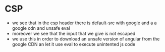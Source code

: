 # CSP
 - we see that in the csp header there is default-src with google and a a google cdn and unsafe eval
 - moreover we see that the input that we give is not escaped
 - we use this in order to download an unsafe version of angular from the google CDN an let it use eval to execute unintented js code
